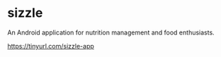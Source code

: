# sizzle
An Android application for nutrition management and food enthusiasts.

https://tinyurl.com/sizzle-app
